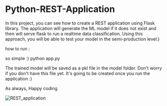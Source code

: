 # Python-REST-Application
In this project, you can see how to create a REST application using Flask library. 
The application will generate the ML model if it does not exist and then will serve flask to run a realtime data classification. 
Using this approach, you will be able to test your model in the semi-production level:) 

how to run :  

so simple :) 
python app.py 

The trained model will be saved as a pkl file in the model folder. Don't worry if you don't have this file yet. It's going to be created once you run the application :) 

As always, 
Happy coding 

![REST_application](data/Demo.gif)
